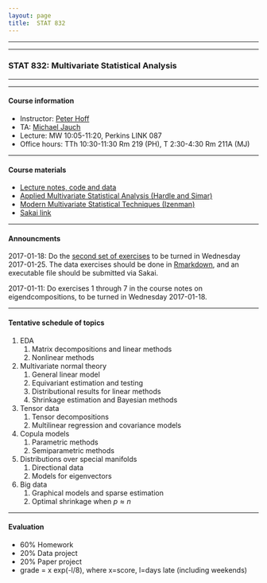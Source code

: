 ```yaml
---
layout: page
title:  STAT 832 
---
```



---
---



### STAT 832: Multivariate Statistical Analysis


---
---

#### Course information
* Instructor: [Peter Hoff](https://pdhoff.github.io/) 
* TA: [Michael Jauch](http://michaeljauch.github.io/) 
* Lecture: MW 10:05-11:20, Perkins LINK 087
* Office hours: TTh 10:30-11:30 Rm 219 (PH),  T 2:30-4:30 Rm 211A (MJ)     

---

#### Course materials 
* [Lecture notes, code and data](http://www.stat.duke.edu/~pdh10/Teaching/832/)
* [Applied Multivariate Statistical Analysis (Hardle and Simar)](http://www.springer.com/us/book/9783662451700) 
* [Modern Multivariate Statistical Techniques (Izenman)](http://www.springer.com/us/book/9780387781884)     
* [Sakai link](https://sakai.duke.edu/x/fOgSTy) 

---

#### Announcments 
2017-01-18: Do the [second set of exercises](hw2)
to be turned in Wednesday 2017-01-25. The data exercises should 
be done in [Rmarkdown](http://rmarkdown.rstudio.com/), and an 
executable file should be submitted via Sakai. 


2017-01-11: Do exercises 1 through 7 in the course notes on 
eigendcompositions, to be turned in Wednesday 2017-01-18. 




---


#### Tentative schedule of topics 
1. EDA 
   1. Matrix decompositions and linear methods
   2. Nonlinear methods
2. Multivariate normal theory  
   1. General linear model
   2. Equivariant estimation and testing
   3. Distributional results for linear methods
   4. Shrinkage estimation and Bayesian methods
3. Tensor data
   1. Tensor decompositions
   2. Multilinear regression and covariance models
4. Copula models 
   1. Parametric methods
   2. Semiparametric methods
5. Distributions over special manifolds
   1. Directional data
   2. Models for eigenvectors
6. Big data 
   1. Graphical models and sparse estimation
   2. Optimal shrinkage when $p\approx n$

---

#### Evaluation
* 60% Homework 
* 20% Data project
* 20% Paper project 
* grade = x exp(-l/8), where x=score, l=days late (including weekends)


